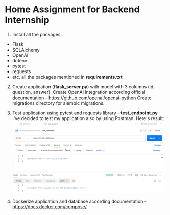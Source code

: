 # Home Assignment for Backend Internship

1. Install all the packages:
- Flask
- SQLAlchemy
- OpenAI
- dotenv
- pytest
- requests 
- etc.
all the packages mentioned in **requirements.txt**

2. Create application (**flask_server.py**) with model with 3 columns (id, question, answer).
Create OpenAI integration according official documentation -  https://github.com/openai/openai-python
Create migrations directory for alembic migrations.

3. Test application using pytest and requests library - **test_endpoint.py**
I've decided to test my application also by using Postman. Here's result:
![img_1.png](img_1.png)

3. Dockerize application and database according documentation - https://docs.docker.com/compose/



